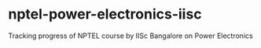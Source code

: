 # nptel-power-electronics-iisc
Tracking progress of NPTEL course by IISc Bangalore on Power Electronics

